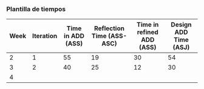 ### Plantilla de tiempos

| Week | Iteration | Time in ADD (ASS) | Reflection Time (ASS-ASC) | Time in refined ADD (ASS) | Design ADD Time (ASJ) |
|------|-----------|-------------------|---------------------------|---------------------------|-----------------------|
| 2    | 1         | 55                | 19                        | 30                        | 54                    |
| 3    | 2         | 40                | 25                        | 12                        | 30                    |
| 4    |           |                   |                           |                           |                       |

